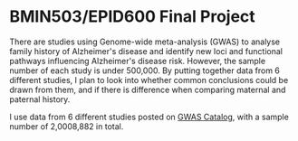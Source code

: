 # BMIN503/EPID600 Final Project

There are studies using Genome-wide meta-analysis (GWAS) to analyse family history of Alzheimer's disease and identify new loci and functional pathways influencing Alzheimer's disease risk. However, the sample number of each study is under 500,000. By putting together data from 6 different studies, I plan to look into whether common conclusions could be drawn from them, and if there is difference when comparing maternal and paternal history.

I use data from 6 different studies posted on [GWAS Catalog](https://www.ebi.ac.uk/gwas/efotraits/EFO_0009268), with a sample number of 2,0008,882 in total.

